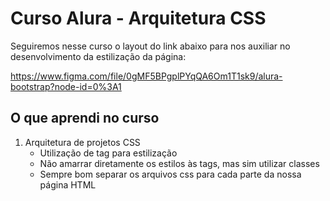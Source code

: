 # Curso Alura - Arquitetura CSS

Seguiremos nesse curso o layout do link abaixo para nos auxiliar no desenvolvimento da estilização da página:

https://www.figma.com/file/0gMF5BPgplPYqQA6Om1T1sk9/alura-bootstrap?node-id=0%3A1

## O que aprendi no curso

1. Arquitetura de projetos CSS
      * Utilização de tag para estilização
      * Não amarrar diretamente os estilos às tags, mas sim utilizar classes
      * Sempre bom separar os arquivos css para cada parte da nossa página HTML
